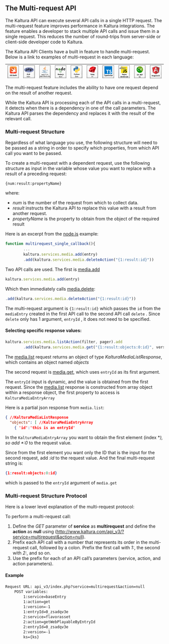 ## The Multi-request API

The Kaltura API can execute several API calls in a single HTTP request. The multi-request feature improves performance in Kaltura integrations. The feature enables a developer to stack multiple API calls and issue them in a single request. This reduces the number of round-trips from server-side or client-side developer code to Kaltura.

The Kaltura API Clients have a built in feature to handle multi-request. Below is a link to examples of multi-request in each language:

| [![ios](img/clientlangs/ios.png)](https://github.com/kaltura/KalturaGeneratedAPIClientsSwift/blob/master/Example/Tests/MultirequestTest.swift) | [![php](img/clientlangs/php.png)](https://github.com/kaltura/KalturaGeneratedAPIClientsPHP/blob/master/TestCode/TestMain.php#L105) | [![java](img/clientlangs/java.png)](https://github.com/kaltura/KalturaGeneratedAPIClientsJava/blob/master/src/test/java/com/kaltura/client/test/MultiRequestTest.java) | [![node](img/clientlangs/node.png)](https://github.com/kaltura/KalturaGeneratedAPIClientsNodeJS/blob/master/example.js#L234) | [![python](img/clientlangs/python.png)](https://github.com/kaltura/KalturaGeneratedAPIClientsPython/blob/master/KalturaClient/tests/test_functional.py#L222) | [![ruby](img/clientlangs/ruby.png)](https://github.com/kaltura/KalturaGeneratedAPIClientsRuby/blob/master/test/media_service_test.rb#L145) | [![ts](img/clientlangs/ts.png)](https://github.com/kaltura/KalturaGeneratedAPIClientsTypescript/blob/master/src/tests/kaltura-multi-request.spec.ts) | [![ajax](img/clientlangs/ajax.png)](https://github.com/kaltura/KalturaGeneratedAPIClientsAJAX/blob/master/test/multi-request.test.js) | [![csharp](img/clientlangs/csharp.png)](https://github.com/kaltura/KalturaGeneratedAPIClientsCsharp/blob/master/KalturaClientTester/ClientTester.cs#L446) | [![angular](img/clientlangs/angular.png)](https://github.com/kaltura/KalturaGeneratedAPIClientsAngular/blob/master/projects/kaltura-ngx-client/src/tests/kaltura-multi-request.spec.ts) |
| ------------------------------------------------------------ | ------------------------------------------------------------ | ------------------------------------------------------------ | ------------------------------------------------------------ | ------------------------------------------------------------ | ------------------------------------------------------------ | ------------------------------------------------------------ | ------------------------------------------------------------ | ------------------------------------------------------------ | ------------------------------------------------------------ |

The multi-request feature includes the ability to have one request depend on the result of another request.

While the Kaltura API is processing each of the API calls in a multi-request, it detects when there is a dependency in one of the call parameters. The Kaltura API parses the dependency and replaces it with the result of the relevant call.

### Multi-request Structure

Regardless of what language you use, the following structure will need to be passed as a string in order to specify which properties, from which API call you want to be passed. 

To create a multi-request with a dependent request, use the following structure as input in the variable whose value you want to replace with a result of a preceding request:

```
{num:result:propertyName}
```

where:

- *num* is the number of the request from which to collect data.
- *result* instructs the Kaltura API to replace this value with a result from another request.
- *propertyName* is the property to obtain from the object of the required result

Here is an excerpt from the [node.js](https://github.com/kaltura/KalturaGeneratedAPIClientsNodeJS/blob/master/example.js#L115) example:

```javascript
function multirequest_single_callback(){
		...
		kaltura.services.media.add(entry)
		.add(kaltura.services.media.deleteAction("{1:result:id}"))
```

Two API calls are used. The first is [media.add](https://developer.kaltura.com/console/service/media/action/add)

```javascript
kaltura.services.media.add(entry)
```

Which then immediately calls [media.delete](https://developer.kaltura.com/console/service/media/action/delete):

```javascript
.add(kaltura.services.media.deleteAction("{1:result:id}"))
```

The multi-request argument is `{1:result:id}` which passes the `id` from the `mediaEntry` created in the first API call to the second API call `delete` . Since `delete` only has 1 argument, `entryId` , it does not need to be specified. 

#### Selecting specific response values:

```javascript
kaltura.services.media.listAction(filter, pager).add
		.add(kaltura.services.media.get("{1:result:objects:0:id}", version)
```

The [media.list](https://developer.kaltura.com/console/service/media/action/list) request returns an object of type *KalturaMediaListResponse*, which contains an object named *objects* 

The second request is [media.get](https://developer.kaltura.com/console/service/media/action/get), which uses `entryId` as its first argument.

The `entryId` input is dynamic, and the value is obtained from the first request. Since the [media.list](https://developer.kaltura.com/console/service/media/action/list) response is constructed from array object within a response object, the first property to access is `KalturaMediaEntryArray`

Here is a partial json response from `media.list`:

```json
{ //KalturaMediaListResponse
  "objects": [ //KalturaMediaEntryArray
    { 'id':'this is an entryId'
```

In the `KalturaMediaEntryArray` you want to obtain the first element (index **), so add  \*:0* to the request value.

Since from the first element you want only the ID that is the input for the second request, add *:id* to the request value. And the final multi-request string is:

```json
{1:result:objects:0:id}
```

which is passed to the `entryId` argument of `media.get` 

### Multi-request Structure Protocol

Here is a lower level explanation of the multi-request protocol:

To perform a multi-request call:

1. Define the *GET* parameter of **service** as **multirequest** and define the **action** as **null** using (http://www.kaltura.com/api_v3/?service=multirequest&action=null).
2. Prefix each API call with a number that represents its order in the multi-request call, followed by a colon. Prefix the first call with *1:*, the second with *2:*, and so on.
3. Use the prefix for each of an API call’s parameters (service, action, and action parameters).

#### Example

```
Request URL: api_v3/index.php?service=multirequest&action=null
	POST variables:
		1:service=baseEntry
		1:action=get
		1:version=-1
		1:entryId=0_zsadqv3e
		2:service=flavorasset
		2:action=getWebPlayableByEntryId
		2:entryId=0_zsadqv3e
		2:version=-1
		ks={ks}
```

### 
